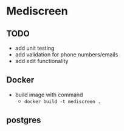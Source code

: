 # Mediscreen


## TODO
- add unit testing
- add validation for phone numbers/emails
- add edit functionality

## Docker
- build image with command
  - `docker build -t mediscreen .`

## postgres
